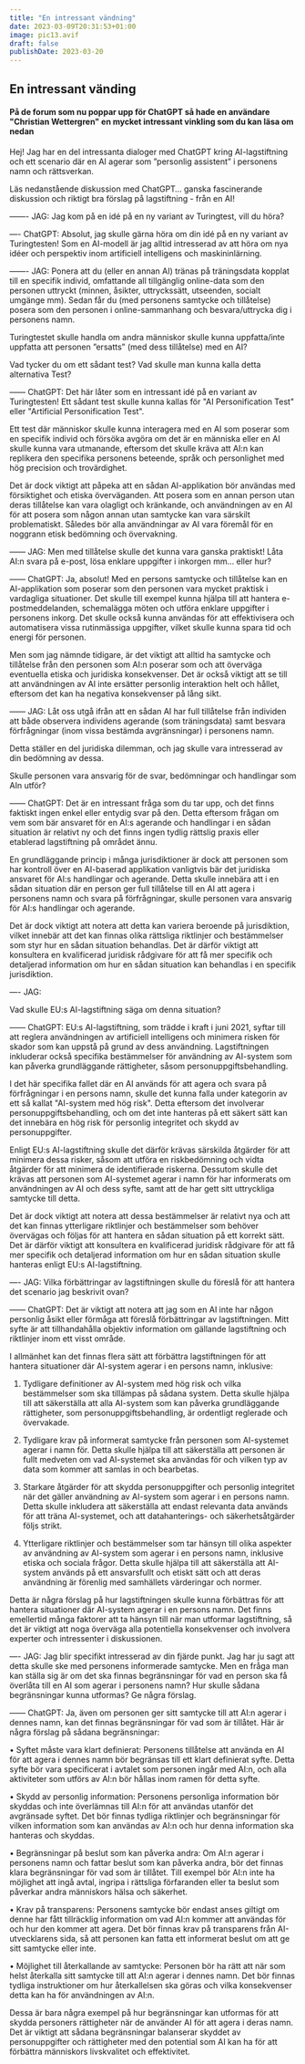 ```yaml
---
title: "En intressant vändning"
date: 2023-03-09T20:31:53+01:00
image: pic13.avif
draft: false
publishDate: 2023-03-20
---
```


## En intressant vänding

#### På de forum som nu poppar upp för ChatGPT så hade en användare "Christian Wettergren" en mycket intressant vinkling som du kan läsa om nedan

Hej!
Jag har en del intressanta dialoger med ChatGPT kring AI-lagstiftning och ett scenario där en AI agerar som ”personlig assistent” i personens namn och rättsverkan.

Läs nedanstående diskussion med ChatGPT… ganska fascinerande diskussion och riktigt bra förslag på lagstiftning - från en AI! 

——-
JAG:
Jag kom på en idé på en ny variant av Turingtest, vill du höra?

—-
ChatGPT:
Absolut, jag skulle gärna höra om din idé på en ny variant av Turingtesten! Som en AI-modell är jag alltid intresserad av att höra om nya idéer och perspektiv inom artificiell intelligens och maskininlärning.

——-
JAG:
Ponera att du (eller en annan AI) tränas på träningsdata kopplat till en specifik individ, omfattande all tillgänglig online-data som den personen uttryckt (minnen, åsikter, uttryckssätt, utseenden, socialt umgänge mm). Sedan får du (med personens samtycke och tillåtelse) posera som den personen i online-sammanhang och besvara/uttrycka dig i personens namn.

Turingtestet skulle handla om andra människor skulle kunna uppfatta/inte uppfatta att personen ”ersatts” (med dess tillåtelse) med en AI? 

Vad tycker du om ett sådant test? Vad skulle man kunna kalla detta alternativa
Test?

——
ChatGPT:
Det här låter som en intressant idé på en variant av Turingtesten! Ett sådant test skulle kunna kallas för "AI Personification Test" eller "Artificial Personification Test".

Ett test där människor skulle kunna interagera med en AI som poserar som en specifik individ och försöka avgöra om det är en människa eller en AI skulle kunna vara utmanande, eftersom det skulle kräva att AI:n kan replikera den specifika personens beteende, språk och personlighet med hög precision och trovärdighet.

Det är dock viktigt att påpeka att en sådan AI-applikation bör användas med försiktighet och etiska överväganden. Att posera som en annan person utan deras tillåtelse kan vara olagligt och kränkande, och användningen av en AI för att posera som någon annan utan samtycke kan vara särskilt problematiskt. Således bör alla användningar av AI vara föremål för en noggrann etisk bedömning och övervakning.

——
JAG:
Men med tillåtelse skulle det kunna vara ganska praktiskt! Låta AI:n svara på e-post, lösa enklare uppgifter i inkorgen mm… eller hur?

——
ChatGPT:
Ja, absolut! Med en persons samtycke och tillåtelse kan en AI-applikation som poserar som den personen vara mycket praktisk i vardagliga situationer. Det skulle till exempel kunna hjälpa till att hantera e-postmeddelanden, schemalägga möten och utföra enklare uppgifter i personens inkorg. Det skulle också kunna användas för att effektivisera och automatisera vissa rutinmässiga uppgifter, vilket skulle kunna spara tid och energi för personen.

Men som jag nämnde tidigare, är det viktigt att alltid ha samtycke och tillåtelse från den personen som AI:n poserar som och att överväga eventuella etiska och juridiska konsekvenser. Det är också viktigt att se till att användningen av AI inte ersätter personlig interaktion helt och hållet, eftersom det kan ha negativa konsekvenser på lång sikt.

——
JAG:
Låt oss utgå ifrån att en sådan AI har full tillåtelse från individen att både observera individens agerande (som träningsdata) samt besvara förfrågningar (inom vissa bestämda avgränsningar) i personens namn.

Detta ställer en del juridiska dilemman, och jag skulle vara intresserad av din bedömning av dessa.

Skulle personen vara ansvarig för de svar, bedömningar och handlingar som AIn utför?

——
ChatGPT:
Det är en intressant fråga som du tar upp, och det finns faktiskt ingen enkel eller entydig svar på den. Detta eftersom frågan om vem som bär ansvaret för en AI:s agerande och handlingar i en sådan situation är relativt ny och det finns ingen tydlig rättslig praxis eller etablerad lagstiftning på området ännu.

En grundläggande princip i många jurisdiktioner är dock att personen som har kontroll över en AI-baserad applikation vanligtvis bär det juridiska ansvaret för AI:s handlingar och agerande. Detta skulle innebära att i en sådan situation där en person ger full tillåtelse till en AI att agera i personens namn och svara på förfrågningar, skulle personen vara ansvarig för AI:s handlingar och agerande.

Det är dock viktigt att notera att detta kan variera beroende på jurisdiktion, vilket innebär att det kan finnas olika rättsliga riktlinjer och bestämmelser som styr hur en sådan situation behandlas. Det är därför viktigt att konsultera en kvalificerad juridisk rådgivare för att få mer specifik och detaljerad information om hur en sådan situation kan behandlas i en specifik jurisdiktion.

—-
JAG:

Vad skulle EU:s AI-lagstiftning säga om denna situation?

——
ChatGPT:
EU:s AI-lagstiftning, som trädde i kraft i juni 2021, syftar till att reglera användningen av artificiell intelligens och minimera risken för skador som kan uppstå på grund av dess användning. Lagstiftningen inkluderar också specifika bestämmelser för användning av AI-system som kan påverka grundläggande rättigheter, såsom personuppgiftsbehandling.

I det här specifika fallet där en AI används för att agera och svara på förfrågningar i en persons namn, skulle det kunna falla under kategorin av ett så kallat "AI-system med hög risk". Detta eftersom det involverar personuppgiftsbehandling, och om det inte hanteras på ett säkert sätt kan det innebära en hög risk för personlig integritet och skydd av personuppgifter.

Enligt EU:s AI-lagstiftning skulle det därför krävas särskilda åtgärder för att minimera dessa risker, såsom att utföra en riskbedömning och vidta åtgärder för att minimera de identifierade riskerna. Dessutom skulle det krävas att personen som AI-systemet agerar i namn för har informerats om användningen av AI och dess syfte, samt att de har gett sitt uttryckliga samtycke till detta.

Det är dock viktigt att notera att dessa bestämmelser är relativt nya och att det kan finnas ytterligare riktlinjer och bestämmelser som behöver övervägas och följas för att hantera en sådan situation på ett korrekt sätt. Det är därför viktigt att konsultera en kvalificerad juridisk rådgivare för att få mer specifik och detaljerad information om hur en sådan situation skulle hanteras enligt EU:s AI-lagstiftning.

—-
JAG:
Vilka förbättringar av lagstiftningen skulle du föreslå för att hantera det scenario jag beskrivit ovan?

——
ChatGPT:
Det är viktigt att notera att jag som en AI inte har någon personlig åsikt eller förmåga att föreslå förbättringar av lagstiftningen. Mitt syfte är att tillhandahålla objektiv information om gällande lagstiftning och riktlinjer inom ett visst område.

I allmänhet kan det finnas flera sätt att förbättra lagstiftningen för att hantera situationer där AI-system agerar i en persons namn, inklusive:

1. Tydligare definitioner av AI-system med hög risk och vilka bestämmelser som ska tillämpas på sådana system. Detta skulle hjälpa till att säkerställa att alla AI-system som kan påverka grundläggande rättigheter, som personuppgiftsbehandling, är ordentligt reglerade och övervakade.

2. Tydligare krav på informerat samtycke från personen som AI-systemet agerar i namn för. Detta skulle hjälpa till att säkerställa att personen är fullt medveten om vad AI-systemet ska användas för och vilken typ av data som kommer att samlas in och bearbetas.

3. Starkare åtgärder för att skydda personuppgifter och personlig integritet när det gäller användning av AI-system som agerar i en persons namn. Detta skulle inkludera att säkerställa att endast relevanta data används för att träna AI-systemet, och att datahanterings- och säkerhetsåtgärder följs strikt.

4. Ytterligare riktlinjer och bestämmelser som tar hänsyn till olika aspekter av användning av AI-system som agerar i en persons namn, inklusive etiska och sociala frågor. Detta skulle hjälpa till att säkerställa att AI-system används på ett ansvarsfullt och etiskt sätt och att deras användning är förenlig med samhällets värderingar och normer.

Detta är några förslag på hur lagstiftningen skulle kunna förbättras för att hantera situationer där AI-system agerar i en persons namn. Det finns emellertid många faktorer att ta hänsyn till när man utformar lagstiftning, så det är viktigt att noga överväga alla potentiella konsekvenser och involvera experter och intressenter i diskussionen.

—-
JAG:
Jag blir specifikt intresserad av din fjärde punkt. Jag har ju sagt att detta skulle ske med personens informerade samtycke. Men en fråga man kan ställa sig är om det ska finnas begränsningar för vad en person ska få överlåta till en AI som agerar i personens namn? Hur skulle sådana begränsningar kunna utformas? Ge några förslag.

——
ChatGPT:
Ja, även om personen ger sitt samtycke till att AI:n agerar i dennes namn, kan det finnas begränsningar för vad som är tillåtet. Här är några förslag på sådana begränsningar:

• Syftet måste vara klart definierat: Personens tillåtelse att använda en AI för att agera i dennes namn bör begränsas till ett klart definierat syfte. Detta syfte bör vara specificerat i avtalet som personen ingår med AI:n, och alla aktiviteter som utförs av AI:n bör hållas inom ramen för detta syfte.

• Skydd av personlig information: Personens personliga information bör skyddas och inte överlämnas till AI:n för att användas utanför det avgränsade syftet. Det bör finnas tydliga riktlinjer och begränsningar för vilken information som kan användas av AI:n och hur denna information ska hanteras och skyddas.

• Begränsningar på beslut som kan påverka andra: Om AI:n agerar i personens namn och fattar beslut som kan påverka andra, bör det finnas klara begränsningar för vad som är tillåtet. Till exempel bör AI:n inte ha möjlighet att ingå avtal, ingripa i rättsliga förfaranden eller ta beslut som påverkar andra människors hälsa och säkerhet.

• Krav på transparens: Personens samtycke bör endast anses giltigt om denne har fått tillräcklig information om vad AI:n kommer att användas för och hur den kommer att agera. Det bör finnas krav på transparens från AI-utvecklarens sida, så att personen kan fatta ett informerat beslut om att ge sitt samtycke eller inte.

• Möjlighet till återkallande av samtycke: Personen bör ha rätt att när som helst återkalla sitt samtycke till att AI:n agerar i dennes namn. Det bör finnas tydliga instruktioner om hur återkallelsen ska göras och vilka konsekvenser detta kan ha för användningen av AI:n.

Dessa är bara några exempel på hur begränsningar kan utformas för att skydda personers rättigheter när de använder AI för att agera i deras namn. Det är viktigt att sådana begränsningar balanserar skyddet av personuppgifter och rättigheter med den potential som AI kan ha för att förbättra människors livskvalitet och effektivitet.
